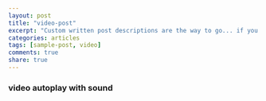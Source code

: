 ```yaml
---
layout: post
title: "video-post"
excerpt: "Custom written post descriptions are the way to go... if you're not lazy."
categories: articles
tags: [sample-post, video]
comments: true
share: true
---
```

###   video autoplay with sound

<div class="apester-media" data-media-id="5ae20f9085c8212f768cc34b" height="338"></div><script async src="https://storage.googleapis.com/apester-stg/sdk/core.min.js"></script>
